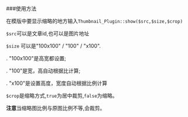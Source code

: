 ###使用方法

在模版中要显示缩略的地方输入`Thumbnail_Plugin::show($src,$size,$crop)`

`$src`可以是文章id,也可以是图片地址

`$size` 可以是"100x100" / "100" / "x100".

 . "100x100"是高宽都设置;
 
 . "100"是宽，高自动根据比计算;
 
 . "x100"是设置高度，宽度自动根据比例计算
 
`$crop`是缩略方式,`true`为居中裁剪,`false`为缩略。

**注意**当缩略图比例与原图比例不等,会裁剪。
